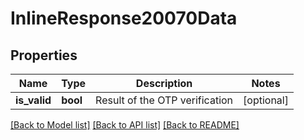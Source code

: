 # InlineResponse20070Data

## Properties
Name | Type | Description | Notes
------------ | ------------- | ------------- | -------------
**is_valid** | **bool** | Result of the OTP verification | [optional] 

[[Back to Model list]](../../README.md#documentation-for-models) [[Back to API list]](../../README.md#documentation-for-api-endpoints) [[Back to README]](../../README.md)


